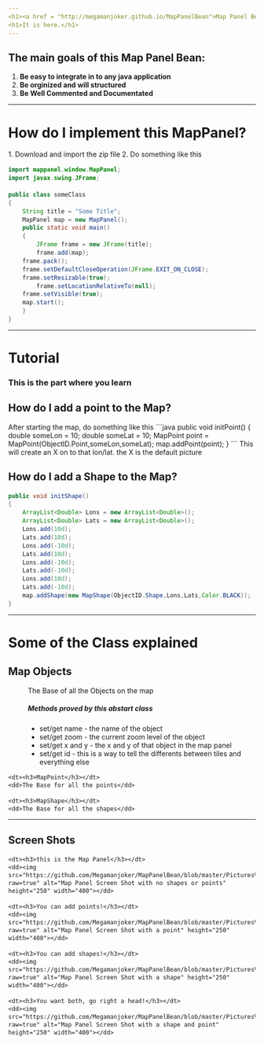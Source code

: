 ```yaml
---
<h1><a href = "http://megamanjoker.github.io/MapPanelBean">Map Panel Bean<a></h1>
<h1>It is here.</h1>
---
```

<h2>The main goals of this Map Panel Bean:</h2>

1. <b> Be easy to integrate in to any java application </b>
2. <b> Be orginized and will structured </b>
3. <b> Be Well Commented and Documentated</b>

---
<h1>How do I implement this MapPanel?</h1>
1. Download and import the zip file
2. Do something like this

```java
import mappanel.window.MapPanel;
import javax.swing.JFrame;

public class someClass
{
    String title = "Some Title";
    MapPanel map = new MapPanel();
    public static void main()
    {
        JFrame frame = new JFrame(title);
        frame.add(map);
	frame.pack();
	frame.setDefaultCloseOperation(JFrame.EXIT_ON_CLOSE);
	frame.setResizable(true);
    	frame.setLocationRelativeTo(null);
	frame.setVisible(true);
	map.start();
    }
}

```
---
<h1>Tutorial</h1>
<h3>This is the part where you learn</h3>

<h2>How do I add a point to the Map?</h2>
After starting the map, do something like this
```java
public void initPoint()
{
    double someLon = 10;
    double someLat = 10;
    MapPoint point = MapPoint(ObjectID.Point,someLon,someLat);
    map.addPoint(point);
}
```
This will create an X on to that lon/lat. the X is the default picture

<h2>How do I add a Shape to the Map?</h2>

```java
public void initShape()
{
    ArrayList<Double> Lons = new ArrayList<Double>();
    ArrayList<Double> Lats = new ArrayList<Double>();
    Lons.add(10d);
    Lats.add(10d);
    Lons.add(-10d);
    Lats.add(10d);
    Lons.add(-10d);
    Lats.add(-10d);
    Lons.add(10d);
    Lats.add(-10d);
    map.addShape(new MapShape(ObjectID.Shape,Lons,Lats,Color.BLACK));
}
```


---
<h1>Some of the Class explained</h1>
<dl>
    <dt><h2>Map Objects</h2></dt>
    <dd>The Base of all the Objects on the map</dd>
    <dd><h5>Methods proved by this abstart class</h5></dd>
    <dd>
        <ul>
            <li>set/get name - the name of the object</li>
            <li>set/get zoom - the current zoom level of the object</li>
            <li>set/get x and y - the x and y of that object in the map panel</li>
            <li>set/get id - this is a way to tell the differents between tiles and everything else</li>
            </ul>
    </dd>
    
    <dt><h3>MapPoint</h3></dt>
    <dd>The Base for all the points</dd>
    
    <dt><h3>MapShape</h3></dt>
    <dd>The Base for all the shapes</dd>

</dl>


---
<dl>
    <dt><h2>Screen Shots</h2></dt>  
    
    <dt><h3>this is the Map Panel</h3></dt>
    <dd><img src="https://github.com/Megamanjoker/MapPanelBean/blob/master/Pictures%20of%20the%20MapPanel/MapPanelScreenShot.png?raw=true" alt="Map Panel Screen Shot with no shapes or points" height="250" width="400"></dd>
    
    <dt><h3>You can add points!</h3></dt>
    <dd><img src="https://github.com/Megamanjoker/MapPanelBean/blob/master/Pictures%20of%20the%20MapPanel/MapPanelScreenShotWithPoint.png?raw=true" alt="Map Panel Screen Shot with a point" height="250" width="400"></dd>
    
    <dt><h3>You can add shapes!</h3></dt>
    <dd><img src="https://github.com/Megamanjoker/MapPanelBean/blob/master/Pictures%20of%20the%20MapPanel/MapPanelScreenShotWithAShape.png?raw=true" alt="Map Panel Screen Shot with a shape" height="250" width="400"></dd>
    
    <dt><h3>You want both, go right a head!</h3></dt>
    <dd><img src="https://github.com/Megamanjoker/MapPanelBean/blob/master/Pictures%20of%20the%20MapPanel/MapPanelScreenShotWithPointAndShape.png?raw=true" alt="Map Panel Screen Shot with a shape and point" height="250" width="400"></dd>

</dl>

